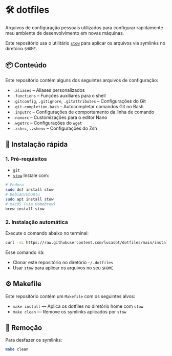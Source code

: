 # 🛠️ dotfiles

Arquivos de configuração pessoais utilizados para configurar rapidamente meu ambiente de desenvolvimento em novas máquinas.

Este repositório usa o utilitário [`stow`](https://www.gnu.org/software/stow/) para aplicar os arquivos via symlinks no diretório `$HOME`.

## 📦 Conteúdo

Este repositório contém alguns dos seguintes arquivos de configuração:

- `.aliases` – Aliases personalizados
- `.functions` – Funções auxiliares para o shell
- `.gitconfig`, `.gitignore`, `.gitattributes` – Configurações do Git
- `.git-completion.bash` – Autocompletar comandos Git no Bash
- `.inputrc` – Configurações de comportamento da linha de comando
- `.nanorc` – Customizações para o editor Nano
- `.wgetrc` – Configurações do `wget`
- `.zshrc`, `.zshenv` – Configurações do Zsh

## 🚀 Instalação rápida

### 1. Pré-requisitos

- `git`
- [`stow`](https://www.gnu.org/software/stow/)
Instale com:
```bash
# Fedora
sudo dnf install stow
# Debian/Ubuntu
sudo apt install stow
# macOS (via Homebrew)
brew install stow
```

### 2. Instalação automática

Execute o comando abaixo no terminal:

```bash
curl -sL https://raw.githubusercontent.com/lucasbt/dotfiles/main/install.sh | sh
```

Esse comando irá:
- Clonar este repositório no diretório `~/.dotfiles`
- Usar `stow` para aplicar os arquivos no seu `$HOME`

## ⚙️ Makefile

Este repositório contém um `Makefile` com os seguintes alvos:
- `make install` — Aplica os dotfiles no diretório home com `stow`
- `make clean` — Remove os symlinks aplicados por `stow`

## 🧼 Remoção

Para desfazer os symlinks:

```bash
make clean
```
